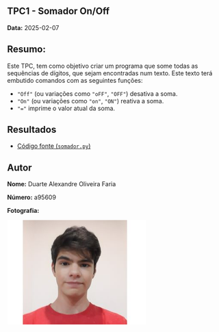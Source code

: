 ## TPC1 - Somador On/Off

**Data:** 2025-02-07

## Resumo: 
Este TPC, tem como objetivo criar um programa que some todas as sequências de dígitos, que sejam encontradas num texto. Este texto terá embutido comandos com as seguintes funções:
- `"Off"` (ou variações como `"oFF"`, `"OFF"`) desativa a soma.  
- `"On"` (ou variações como `"on"`, `"ON"`) reativa a soma.  
- `"="` imprime o valor atual da soma.  

## Resultados
- [Código fonte (`somador.py`)](somador.py)

## Autor

**Nome:** Duarte Alexandre Oliveira Faria

**Número:** a95609

**Fotografia:**

![Fotografia do Autor](20200928.jpg) 